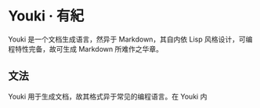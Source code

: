 Youki · 有紀
==================
Youki 是一个文档生成语言，然异于 Markdown，其自内依 Lisp 风格设计，可编程特性完备，故可生成 Markdown 所难作之华章。

文法
------------------
Youki 用于生成文档，故其格式异于常见的编程语言。在 Youki 内